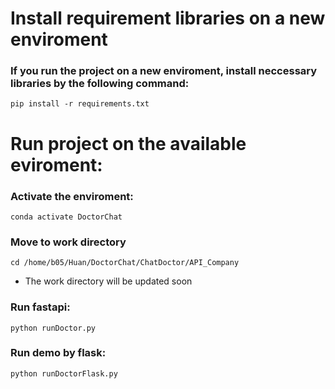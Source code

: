 # Install requirement libraries on a new enviroment
### If you run the project on a new enviroment, install neccessary libraries by the following command:
```
pip install -r requirements.txt
```

# Run project on the available eviroment:
### Activate the enviroment:
```
conda activate DoctorChat
```

### Move to work directory
```
cd /home/b05/Huan/DoctorChat/ChatDoctor/API_Company
```
- The work directory will be updated soon

### Run fastapi:
```
python runDoctor.py
```

### Run demo by flask:
```
python runDoctorFlask.py
```


